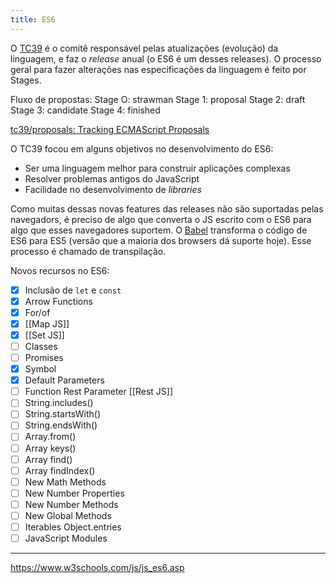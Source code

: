 ```yaml
---
title: ES6
---
```


O [TC39](http://www.ecma-international.org/memento/TC39.htm) é o comitê responsável pelas atualizações (evolução) da linguagem, e faz o _release_ anual (o ES6 é um desses releases). O processo geral para fazer alterações nas especificações da linguagem é feito por Stages.

Fluxo de propostas: 
Stage O: strawman
Stage 1: proposal
Stage 2: draft
Stage 3: candidate
Stage 4: finished

[tc39/proposals: Tracking ECMAScript Proposals](https://github.com/tc39/proposals)

O TC39 focou em alguns objetivos no desenvolvimento do ES6:
-   Ser uma linguagem melhor para construir aplicações complexas
-   Resolver problemas antigos do JavaScript
-   Facilidade no desenvolvimento de _libraries_

Como muitas dessas novas features das releases não são suportadas pelas navegadors, é preciso de algo que converta o JS escrito com o ES6 para algo que esses navegadores suportem. O [Babel](https://babeljs.io/) transforma o código de ES6 para ES5 (versão que a maioria dos browsers dá suporte hoje). Esse processo é chamado de transpilação.

Novos recursos no ES6: 
- [x] Inclusão de `let` e `const`
- [x] Arrow Functions
- [x] For/of
- [x] [[Map JS]]
- [x] [[Set JS]]
- [ ] Classes
- [ ] Promises
- [x] Symbol
- [x] Default Parameters
- [ ] Function Rest Parameter [[Rest JS]]
- [ ] String.includes()
- [ ] String.startsWith()
- [ ] String.endsWith()
- [ ] Array.from()
- [ ] Array keys()
- [ ] Array find()
- [ ] Array findIndex()
- [ ] New Math Methods
- [ ] New Number Properties
- [ ] New Number Methods
- [ ] New Global Methods
- [ ] Iterables Object.entries
- [ ] JavaScript Modules

---

https://www.w3schools.com/js/js_es6.asp